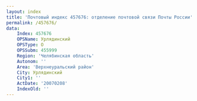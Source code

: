 ```yaml
---
layout: index
title: 'Почтовый индекс 457676: отделение почтовой связи Почты России'
permalink: /457676/
data:
    Index: 457676
    OPSName: Урлядинский
    OPSType: О
    OPSSubm: 455999
    Region: 'Челябинская область'
    Autonom: ''
    Area: 'Верхнеуральский район'
    City: Урлядинский
    City1: ''
    ActDate: '20070208'
    IndexOld: ''
---
```

